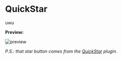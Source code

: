 # QuickStar

uwu

**Preview:**

![preview](https://i.imgur.com/YOY3Wqu.gif)


*P.S.: that star button comes from the [QuickStar](https://github.com/powercord-community/quickstar) plugin.*